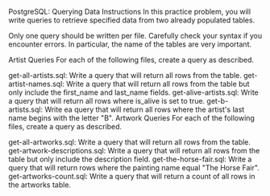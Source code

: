 
PostgreSQL: Querying Data
Instructions
In this practice problem, you will write queries to retrieve specified data from two already populated tables.

Only one query should be written per file. Carefully check your syntax if you encounter errors. In particular, the name of the tables are very important.

Artist Queries
For each of the following files, create a query as described.

get-all-artists.sql: Write a query that will return all rows from the table.
get-artist-names.sql: Write a query that will return all rows from the table but only include the first_name and last_name fields.
get-alive-artists.sql: Write a query that will return all rows where is_alive is set to true.
get-b-artists.sql: Write ea query that will return all rows where the artist's last name begins with the letter "B".
Artwork Queries
For each of the following files, create a query as described.

get-all-artworks.sql: Write a query that will return all rows from the table.
get-artwork-descriptions.sql: Write a query that will return all rows from the table but only include the description field.
get-the-horse-fair.sql: Write a query that will return rows where the painting name equal "The Horse Fair".
get-artworks-count.sql: Write a query that will return a count of all rows in the artworks table.